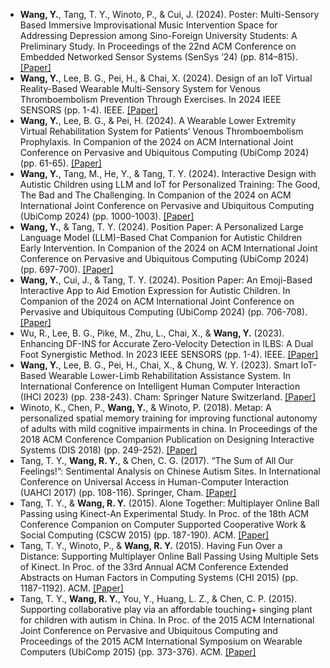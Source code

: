 - <strong>Wang, Y.</strong>, Tang, T. Y., Winoto, P., & Cui, J. (2024). Poster: Multi-Sensory Based Immersive Improvisational Music Intervention Space for Addressing Depression among Sino-Foreign University Students: A Preliminary Study. In Proceedings of the 22nd ACM Conference on Embedded Networked Sensor Systems (SenSys ’24) (pp. 814–815). [[Paper]](https://dl.acm.org/doi/abs/10.1145/3666025.3699384)
- <strong>Wang, Y.</strong>, Lee, B. G., Pei, H., & Chai, X. (2024). Design of an IoT Virtual Reality-Based Wearable Multi-Sensory System for Venous Thromboembolism Prevention Through Exercises. In 2024 IEEE SENSORS (pp. 1-4). IEEE. [[Paper]](https://ieeexplore.ieee.org/abstract/document/10784779)
- <strong>Wang, Y.</strong>, Lee, B. G., & Pei, H. (2024). A Wearable Lower Extremity Virtual Rehabilitation System for Patients’ Venous Thromboembolism Prophylaxis. In Companion of the 2024 on ACM International Joint Conference on Pervasive and Ubiquitous Computing (UbiComp 2024) (pp. 61-65). [[Paper]](https://dl.acm.org/doi/abs/10.1145/3675094.3677585)
- <strong>Wang, Y.</strong>, Tang, M., He, Y., & Tang, T. Y. (2024). Interactive Design with Autistic Children using LLM and IoT for Personalized Training: The Good, The Bad and The Challenging. In Companion of the 2024 on ACM International Joint Conference on Pervasive and Ubiquitous Computing (UbiComp 2024)  (pp. 1000-1003). [[Paper]](https://dl.acm.org/doi/abs/10.1145/3675094.3677573)
- <strong>Wang, Y.</strong>, & Tang, T. Y. (2024). Position Paper: A Personalized Large Language Model (LLM)-Based Chat Companion for Autistic Children Early Intervention. In Companion of the 2024 on ACM International Joint Conference on Pervasive and Ubiquitous Computing (UbiComp 2024)  (pp. 697-700). [[Paper]](https://dl.acm.org/doi/abs/10.1145/3675094.3678476)
- <strong>Wang, Y.</strong>, Cui, J., & Tang, T. Y. (2024). Position Paper: An Emoji-Based Interactive App to Aid Emotion Expression for Autistic Children. In Companion of the 2024 on ACM International Joint Conference on Pervasive and Ubiquitous Computing (UbiComp 2024) (pp. 706-708). [[Paper]](https://dl.acm.org/doi/abs/10.1145/3675094.3678478)
- Wu, R., Lee, B. G., Pike, M., Zhu, L., Chai, X., & <strong>Wang, Y.</strong> (2023). Enhancing DF-INS for Accurate Zero-Velocity Detection in ILBS: A Dual Foot Synergistic Method. In 2023 IEEE SENSORS (pp. 1-4). IEEE. [[Paper]](https://ieeexplore.ieee.org/abstract/document/10325168/)
- <strong>Wang, Y.</strong>, Lee, B. G., Pei, H., Chai, X., & Chung, W. Y. (2023). Smart IoT-Based Wearable Lower-Limb Rehabilitation Assistance System. In International Conference on Intelligent Human Computer Interaction (IHCI 2023) (pp. 238-243). Cham: Springer Nature Switzerland. [[Paper]](https://link.springer.com/chapter/10.1007/978-3-031-53830-8_24)
- Winoto, K., Chen, P., <strong>Wang, Y.</strong>, & Winoto, P. (2018). Metap: A personalized spatial memory training for improving functional autonomy of adults with mild cognitive impairments in china. In Proceedings of the 2018 ACM Conference Companion Publication on Designing Interactive Systems (DIS 2018) (pp. 249-252). [[Paper]](https://dl.acm.org/doi/abs/10.1145/3197391.3205444)
- Tang, T. Y., <strong>Wang, R. Y.</strong>, & Chen, C. G. (2017). “The Sum of All Our Feelings!”: Sentimental Analysis on Chinese Autism Sites. In International Conference on Universal Access in Human-Computer Interaction (UAHCI 2017) (pp. 108-116). Springer, Cham. [[Paper]](https://link.springer.com/chapter/10.1007/978-3-319-58700-4_10)                             
- Tang, T. Y., & <strong>Wang, R. Y.</strong> (2015). Alone Together: Multiplayer Online Ball Passing using Kinect-An Experimental Study. In Proc. of the 18th ACM Conference Companion on Computer Supported Cooperative Work & Social Computing (CSCW 2015) (pp. 187-190). ACM. [[Paper]](https://dl.acm.org/doi/abs/10.1145/2685553.2699003)
- Tang, T. Y., Winoto, P., & <strong>Wang, R. Y.</strong> (2015). Having Fun Over a Distance: Supporting Multiplayer Online Ball Passing Using Multiple Sets of Kinect. In Proc. of the 33rd Annual ACM Conference Extended Abstracts on Human Factors in Computing Systems (CHI 2015) (pp. 1187-1192). ACM. [[Paper]](https://dl.acm.org/doi/abs/10.1145/2702613.2732848)
- Tang, T. Y., <strong>Wang, R. Y.</strong>, You, Y., Huang, L. Z., & Chen, C. P. (2015). Supporting collaborative play via an affordable touching+ singing plant for children with autism in China. In Proc. of the 2015 ACM International Joint Conference on Pervasive and Ubiquitous Computing and Proceedings of the 2015 ACM International Symposium on Wearable Computers (UbiComp 2015) (pp. 373-376). ACM. [[Paper]](https://dl.acm.org/doi/abs/10.1145/2800835.2800913)


<!-- - Test. [[Paper]](https://doi.org/) [[Code]](https://github.com) -->



